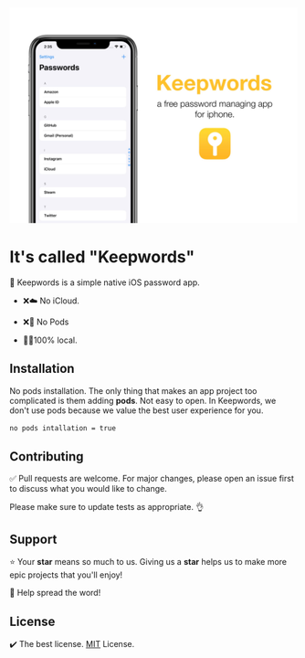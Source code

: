 ![](keepwordsPoster.jpg)
# It's called "Keepwords"
🔐 Keepwords is a simple native iOS password app. 
- ❌☁️ No iCloud. 

- ❌🌱 No Pods

- 👨‍💻100% local.

## Installation
No pods installation. The only thing that makes an app project too complicated is them adding **pods**. Not easy to open. In Keepwords, we don't use pods because we value the best user experience for you. 
```bash
no pods intallation = true
```

## Contributing
✅ Pull requests are welcome. For major changes, please open an issue first to discuss what you would like to change.

Please make sure to update tests as appropriate. 👌

## Support
⭐️ Your **star** means so much to us. Giving us a **star** helps us to make more epic projects that you'll enjoy!

📢 Help spread the word!

## License
✔️ The best license. [MIT](https://github.com/jeremygautama/ios-password-app/blob/master/LICENSE.md) License.
